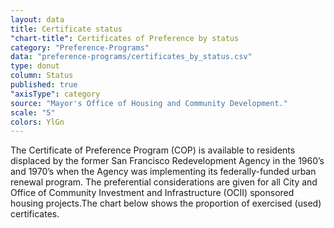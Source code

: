 ```yaml
---
layout: data
title: Certificate status
"chart-title": Certificates of Preference by status
category: "Preference-Programs"
data: "preference-programs/certificates_by_status.csv"
type: donut
column: Status
published: true
"axisType": category
source: "Mayor's Office of Housing and Community Development."
scale: "5"
colors: YlGn
---
```


The Certificate of Preference Program (COP) is available to residents displaced by the former San Francisco Redevelopment Agency in the 1960’s and 1970’s when the Agency was implementing its federally-funded urban renewal program. The preferential considerations are given for all City and Office of Community Investment and Infrastructure (OCII) sponsored housing projects.The chart below shows the proportion of exercised (used) certificates.